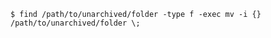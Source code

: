 <!-- usedin: [ _includes/_inlines/Databases/common/database-backup/database-backups_mongodb-v1.md] -->


```
$ find /path/to/unarchived/folder -type f -exec mv -i {} /path/to/unarchived/folder \;
```
